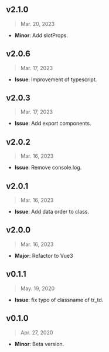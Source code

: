 ## v2.1.0

> Mar. 20, 2023

- **Minor**: Add slotProps.

## v2.0.6

> Mar. 17, 2023

- **Issue**: Improvement of typescript.

## v2.0.3

> Mar. 17, 2023

- **Issue**: Add export components.

## v2.0.2

> Mar. 16, 2023

- **Issue**: Remove console.log.

## v2.0.1

> Mar. 16, 2023

- **Issue**: Add data order to class.

## v2.0.0

> Mar. 16, 2023

- **Major**: Refactor to Vue3

## v0.1.1

> May. 19, 2020

- **Issue**: fix typo of  classname of tr_td.

## v0.1.0

> Apr. 27, 2020

- **Minor**: Beta version.
